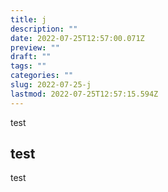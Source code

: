 ```yaml
---
title: j
description: ""
date: 2022-07-25T12:57:00.071Z
preview: ""
draft: ""
tags: ""
categories: ""
slug: 2022-07-25-j
lastmod: 2022-07-25T12:57:15.594Z
---
```

test

## test

test
